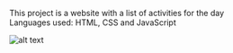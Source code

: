
This project is a website with a list of activities for the day
<br>
Languages ​​used: HTML, CSS and JavaScript

![alt text](https://lh3.googleusercontent.com/ZRON0cmj2s1JF_OwiTXT6uXcV8Ee0InxAX8OUqUTeMCZ7tJZJ-dg-j_UNR5e3v9JrlQoxVnr0fRW10wQc3uaVF0eLg=w640-h400-e365-rj-sc0x00ffffff)

